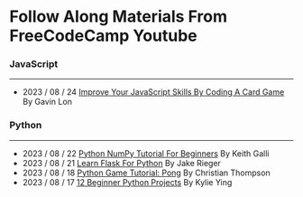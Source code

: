 # Follow Along Materials From FreeCodeCamp Youtube

### JavaScript
---
- 2023 / 08 / 24
[Improve Your JavaScript Skills By Coding A Card Game](https://www.freecodecamp.org/news/improve-your-javascript-skills-by-coding-a-card-game/) By Gavin Lon

### Python
---
- 2023 / 08 / 22
[Python NumPy Tutorial For Beginners](https://www.youtube.com/watch?v=QUT1VHiLmmI) By Keith Galli
- 2023 / 08 / 21
[Learn Flask For Python](https://www.youtube.com/watch?v=Z1RJmh_OqeA) By Jake Rieger
- 2023 / 08 / 18
[Python Game Tutorial: Pong](https://www.youtube.com/watch?v=C6jJg9Zan7w) By Christian Thompson
- 2023 / 08 / 17
[12 Beginner Python Projects](https://www.youtube.com/watch?v=8ext9G7xspg) By Kylie Ying
